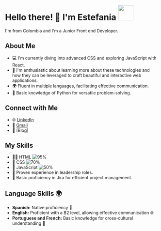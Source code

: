 # Hello there! 👋 I'm Estefania <img src="https://usagif.com/wp-content/uploads/gifs/dancing-cat-26.gif.webp" width="50">

I'm from Colombia and I'm a Junior Front end Developer.

## About Me
- 💻 I'm currently diving into advanced CSS and exploring JavaScript with React.
- 🌱 I'm enthusiastic about learning more about these technologies and how they can be leveraged to craft beautiful and interactive web applications.
- 🌍 Fluent in multiple languages, facilitating effective communication.
- 🐍 Basic knowledge of Python for versatile problem-solving.

## Connect with Me
- 🌐 [LinkedIn](https://www.linkedin.com/in/estefaniasalcedocamacho/) 
- 📧 [Gmail](mailto:stefa.dtbu@gmail.com)
- 📝 [Blog]

## My Skills
- 👩‍💻 HTML ![95%](https://progress-bar.dev/95)
- 🎨 CSS ![70%](https://progress-bar.dev/70)
- 🚀 JavaScript ![50%](https://progress-bar.dev/50)
- 🤝 Proven experience in leadership roles.
- 🎯 Basic proficiency in Jira for efficient project management.

## Language Skills 🌍
- **Spanish:** Native proficiency 🎉
- **English:** Proficient with a B2 level, allowing effective communication 🌐
- **Portuguese and French:** Basic knowledge for cross-cultural understanding 🌱

